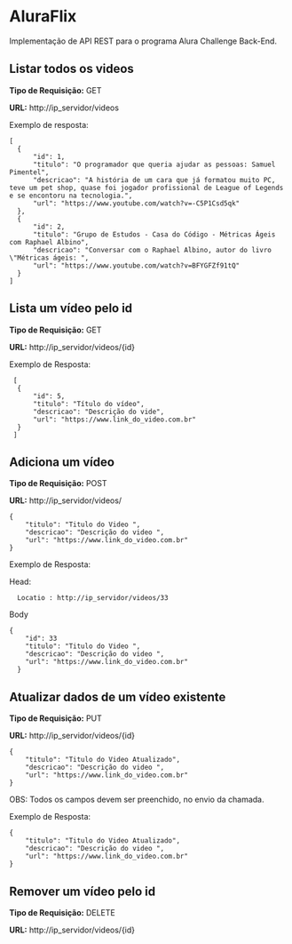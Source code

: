 # AluraFlix
Implementação de API REST para o programa Alura Challenge Back-End.


## Listar todos os videos 
  **Tipo de Requisição:** GET
  
  **URL:** http://ip_servidor/videos
  
  Exemplo de resposta:
  ```
  [
    {
        "id": 1,
        "titulo": "O programador que queria ajudar as pessoas: Samuel Pimentel",
        "descricao": "A história de um cara que já formatou muito PC, teve um pet shop, quase foi jogador profissional de League of Legends e se encontoru na tecnologia.",
        "url": "https://www.youtube.com/watch?v=-C5P1Csd5qk"
    },
    {
        "id": 2,
        "titulo": "Grupo de Estudos - Casa do Código - Métricas Ágeis com Raphael Albino",
        "descricao": "Conversar com o Raphael Albino, autor do livro  \"Métricas ágeis: ",
        "url": "https://www.youtube.com/watch?v=BFYGFZf91tQ"
    }
  ]
  ```

  ## Lista um vídeo pelo id
  **Tipo de Requisição:** GET
  
  **URL:** http://ip_servidor/videos/{id}
  
  Exemplo de Resposta:
  ```
   [
    {
        "id": 5,
        "titulo": "Título do vídeo",
        "descricao": "Descrição do vide",
        "url": "https://www.link_do_video.com.br"
    }
   ]
  ```
  ## Adiciona um vídeo
  **Tipo de Requisição:** POST 
  
  **URL:** http://ip_servidor/videos/
  ```
  {
      "titulo": "Titulo do Video ",
      "descricao": "Descrição do video ",
      "url": "https://www.link_do_video.com.br"
  }
  ```
  Exemplo de Resposta:
  
  Head:
  ```
    Locatio : http://ip_servidor/videos/33
  ```  
  Body
  ```
  {
      "id": 33
      "titulo": "Titulo do Video ",
      "descricao": "Descrição do video ",
      "url": "https://www.link_do_video.com.br"
    }
  ```
  ## Atualizar dados de um vídeo existente
  **Tipo de Requisição:** PUT 
  
  **URL:** http://ip_servidor/videos/{id}
  ```
  {
      "titulo": "Titulo do Video Atualizado",
      "descricao": "Descrição do video ",
      "url": "https://www.link_do_video.com.br"
  }
  ```
  OBS: Todos os campos devem ser preenchido, no envio da chamada. 

  Exemplo de Resposta:
  ```
  {
      "titulo": "Titulo do Video Atualizado",
      "descricao": "Descrição do video ",
      "url": "https://www.link_do_video.com.br"
  }
  ```  
  ## Remover um vídeo pelo id
  **Tipo de Requisição:** DELETE
  
  **URL:** http://ip_servidor/videos/{id}
